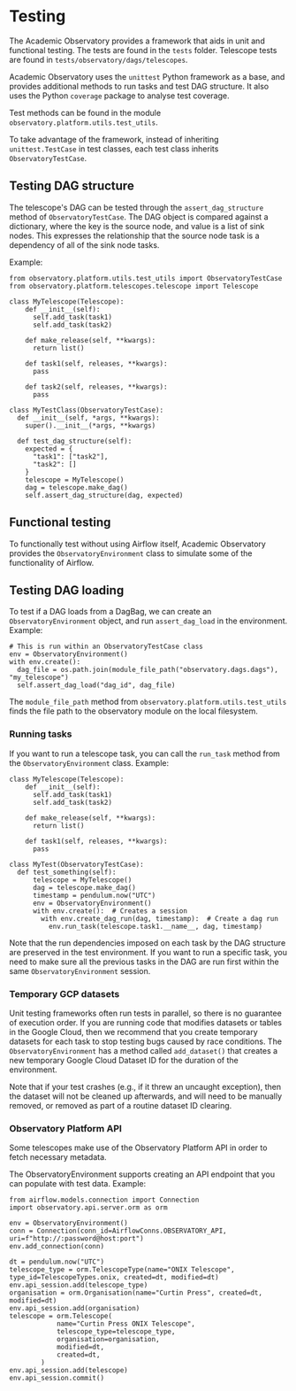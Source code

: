 # Testing

The Academic Observatory provides a framework that aids in unit and functional testing.  The tests are found in the `tests` folder. Telescope tests are found in `tests/observatory/dags/telescopes`.

Academic Observatory uses the `unittest` Python framework as a base, and provides additional methods to run tasks and test DAG structure.  It also uses the Python `coverage` package to analyse test coverage.

Test methods can be found in the module `observatory.platform.utils.test_utils`.

To take advantage of the framework, instead of inheriting `unittest.TestCase` in test classes, each test class inherits `ObservatoryTestCase`.

## Testing DAG structure

The telescope's DAG can be tested through the `assert_dag_structure` method of `ObservatoryTestCase`.  The DAG object is compared against a dictionary, where the key is the source node, and value is a list of sink nodes.  This expresses the relationship that the source node task is a dependency of all of the sink node tasks.

Example:
```
from observatory.platform.utils.test_utils import ObservatoryTestCase
from observatory.platform.telescopes.telescope import Telescope

class MyTelescope(Telescope):
    def __init__(self):
      self.add_task(task1)
      self.add_task(task2)

    def make_release(self, **kwargs):
      return list()

    def task1(self, releases, **kwargs):
      pass

    def task2(self, releases, **kwargs):
      pass

class MyTestClass(ObservatoryTestCase):
  def __init__(self, *args, **kwargs):
    super().__init__(*args, **kwargs)

  def test_dag_structure(self):
    expected = {
      "task1": ["task2"],
      "task2": []
    }
    telescope = MyTelescope()
    dag = telescope.make_dag()
    self.assert_dag_structure(dag, expected)
```

## Functional testing

To functionally test without using Airflow itself, Academic Observatory provides the `ObservatoryEnvironment` class to simulate some of the functionality of Airflow.

## Testing DAG loading

To test if a DAG loads from a DagBag, we can create an `ObservatoryEnvironment` object, and run `assert_dag_load` in the environment. Example:
```
# This is run within an ObservatoryTestCase class
env = ObservatoryEnvironment()
with env.create():
  dag_file = os.path.join(module_file_path("observatory.dags.dags"), "my_telescope")
  self.assert_dag_load("dag_id", dag_file)
```
The `module_file_path` method from `observatory.platform.utils.test_utils` finds the file path to the observatory module on the local filesystem.

### Running tasks

If you want to run a telescope task, you can call the `run_task` method from the `ObservatoryEnvironment` class.  Example:
```
class MyTelescope(Telescope):
    def __init__(self):
      self.add_task(task1)
      self.add_task(task2)

    def make_release(self, **kwargs):
      return list()

    def task1(self, releases, **kwargs):
      pass

class MyTest(ObservatoryTestCase):
  def test_something(self):
      telescope = MyTelescope()
      dag = telescope.make_dag()
      timestamp = pendulum.now("UTC")
      env = ObservatoryEnvironment()
      with env.create():  # Creates a session
        with env.create_dag_run(dag, timestamp):  # Create a dag run
          env.run_task(telescope.task1.__name__, dag, timestamp)
```

Note that the run dependencies imposed on each task by the DAG structure are preserved in the test environment.  If you want to run a specific task, you need to make sure all the previous tasks in the DAG are run first within the same `ObservatoryEnvironment` session.

### Temporary GCP datasets

Unit testing frameworks often run tests in parallel, so there is no guarantee of execution order.  If you are running code that modifies datasets or tables in the Google Cloud, then we recommend that you  create temporary datasets for each task to stop testing bugs caused by race conditions.  The `ObservatoryEnvironment` has a method called `add_dataset()` that creates a new temporary Google Cloud Dataset ID for the duration of the environment.

Note that if your test crashes (e.g., if it threw an uncaught exception), then the dataset will not be cleaned up afterwards, and will need to be manually removed, or removed as part of a routine dataset ID clearing.

### Observatory Platform API

Some telescopes make use of the Observatory Platform API in order to fetch necessary metadata.

The ObservatoryEnvironment supports creating an API endpoint that you can populate with test data. Example:
```
from airflow.models.connection import Connection
import observatory.api.server.orm as orm

env = ObservatoryEnvironment()
conn = Connection(conn_id=AirflowConns.OBSERVATORY_API, uri=f"http://:password@host:port")
env.add_connection(conn)

dt = pendulum.now("UTC")
telescope_type = orm.TelescopeType(name="ONIX Telescope", type_id=TelescopeTypes.onix, created=dt, modified=dt)
env.api_session.add(telescope_type)
organisation = orm.Organisation(name="Curtin Press", created=dt, modified=dt)
env.api_session.add(organisation)
telescope = orm.Telescope(
            name="Curtin Press ONIX Telescope",
            telescope_type=telescope_type,
            organisation=organisation,
            modified=dt,
            created=dt,
        )
env.api_session.add(telescope)
env.api_session.commit()
```